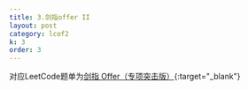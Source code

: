 ```yaml
---
title: 3.剑指offer II
layout: post
category: lcof2
k: 3
order: 3
---
```


对应LeetCode题单为[剑指 Offer（专项突击版）](https://leetcode-cn.com/problemset/all/?listId=e8X3pBZi&page=1){:target="_blank"}
